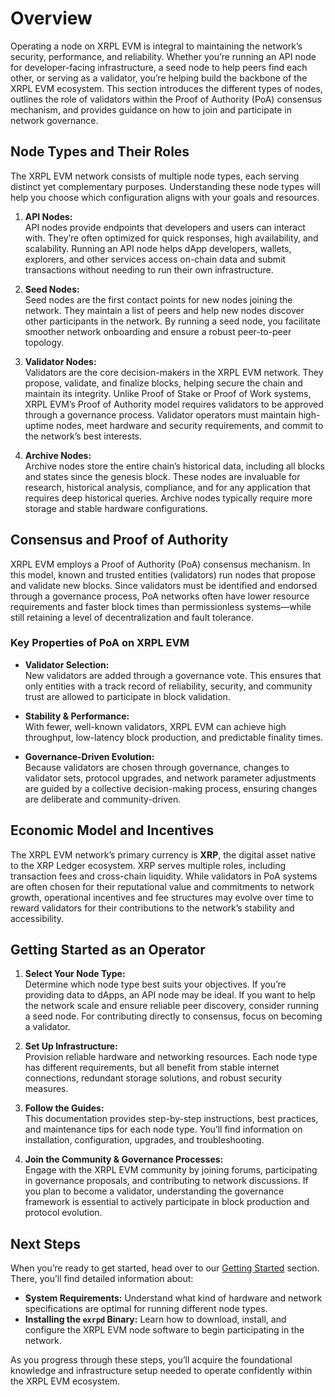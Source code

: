 # Overview

Operating a node on XRPL EVM is integral to maintaining the network’s security, performance, and reliability. Whether you’re running an API node for developer-facing infrastructure, a seed node to help peers find each other, or serving as a validator, you’re helping build the backbone of the XRPL EVM ecosystem. This section introduces the different types of nodes, outlines the role of validators within the Proof of Authority (PoA) consensus mechanism, and provides guidance on how to join and participate in network governance.

## Node Types and Their Roles

The XRPL EVM network consists of multiple node types, each serving distinct yet complementary purposes. Understanding these node types will help you choose which configuration aligns with your goals and resources.

1. **API Nodes:**  
   API nodes provide endpoints that developers and users can interact with. They’re often optimized for quick responses, high availability, and scalability. Running an API node helps dApp developers, wallets, explorers, and other services access on-chain data and submit transactions without needing to run their own infrastructure.

2. **Seed Nodes:**  
   Seed nodes are the first contact points for new nodes joining the network. They maintain a list of peers and help new nodes discover other participants in the network. By running a seed node, you facilitate smoother network onboarding and ensure a robust peer-to-peer topology.

3. **Validator Nodes:**  
   Validators are the core decision-makers in the XRPL EVM network. They propose, validate, and finalize blocks, helping secure the chain and maintain its integrity. Unlike Proof of Stake or Proof of Work systems, XRPL EVM’s Proof of Authority model requires validators to be approved through a governance process. Validator operators must maintain high-uptime nodes, meet hardware and security requirements, and commit to the network’s best interests.

4. **Archive Nodes:**  
   Archive nodes store the entire chain’s historical data, including all blocks and states since the genesis block. These nodes are invaluable for research, historical analysis, compliance, and for any application that requires deep historical queries. Archive nodes typically require more storage and stable hardware configurations.

## Consensus and Proof of Authority

XRPL EVM employs a Proof of Authority (PoA) consensus mechanism. In this model, known and trusted entities (validators) run nodes that propose and validate new blocks. Since validators must be identified and endorsed through a governance process, PoA networks often have lower resource requirements and faster block times than permissionless systems—while still retaining a level of decentralization and fault tolerance.

### Key Properties of PoA on XRPL EVM

- **Validator Selection:**  
  New validators are added through a governance vote. This ensures that only entities with a track record of reliability, security, and community trust are allowed to participate in block validation.

- **Stability & Performance:**  
  With fewer, well-known validators, XRPL EVM can achieve high throughput, low-latency block production, and predictable finality times.

- **Governance-Driven Evolution:**  
  Because validators are chosen through governance, changes to validator sets, protocol upgrades, and network parameter adjustments are guided by a collective decision-making process, ensuring changes are deliberate and community-driven.

## Economic Model and Incentives

The XRPL EVM network’s primary currency is **XRP**, the digital asset native to the XRP Ledger ecosystem. XRP serves multiple roles, including transaction fees and cross-chain liquidity. While validators in PoA systems are often chosen for their reputational value and commitments to network growth, operational incentives and fee structures may evolve over time to reward validators for their contributions to the network’s stability and accessibility.

## Getting Started as an Operator

1. **Select Your Node Type:**  
   Determine which node type best suits your objectives. If you’re providing data to dApps, an API node may be ideal. If you want to help the network scale and ensure reliable peer discovery, consider running a seed node. For contributing directly to consensus, focus on becoming a validator.

2. **Set Up Infrastructure:**  
   Provision reliable hardware and networking resources. Each node type has different requirements, but all benefit from stable internet connections, redundant storage solutions, and robust security measures.

3. **Follow the Guides:**  
   This documentation provides step-by-step instructions, best practices, and maintenance tips for each node type. You’ll find information on installation, configuration, upgrades, and troubleshooting.

4. **Join the Community & Governance Processes:**  
   Engage with the XRPL EVM community by joining forums, participating in governance proposals, and contributing to network discussions. If you plan to become a validator, understanding the governance framework is essential to actively participate in block production and protocol evolution.

## Next Steps

When you’re ready to get started, head over to our [Getting Started](./getting-started/installing-the-node.md) section. There, you’ll find detailed information about:

- **System Requirements:** Understand what kind of hardware and network specifications are optimal for running different node types.
- **Installing the `exrpd` Binary:** Learn how to download, install, and configure the XRPL EVM node software to begin participating in the network.

As you progress through these steps, you’ll acquire the foundational knowledge and infrastructure setup needed to operate confidently within the XRPL EVM ecosystem.
